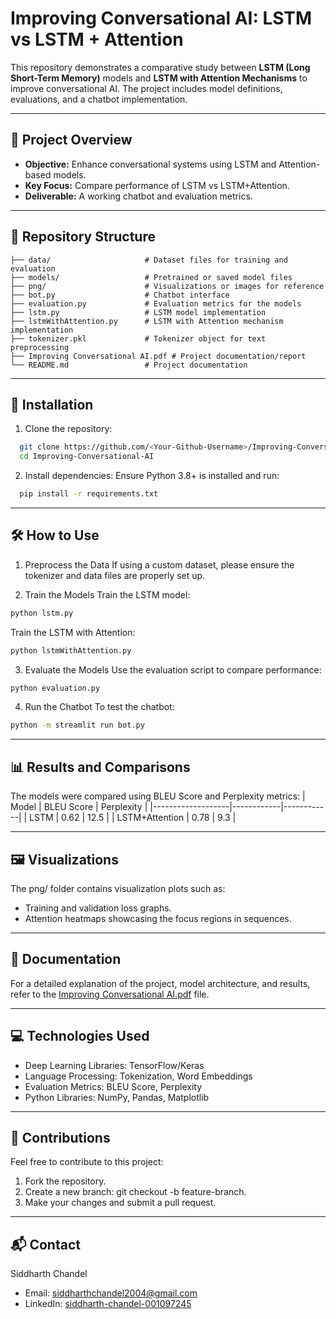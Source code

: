 # Improving Conversational AI: LSTM vs LSTM + Attention

This repository demonstrates a comparative study between **LSTM (Long Short-Term Memory)** models and **LSTM with Attention Mechanisms** to improve conversational AI. The project includes model definitions, evaluations, and a chatbot implementation.

---

## 🚀 Project Overview

- **Objective:** Enhance conversational systems using LSTM and Attention-based models.
- **Key Focus:** Compare performance of LSTM vs LSTM+Attention.
- **Deliverable:** A working chatbot and evaluation metrics.

---

## 📁 Repository Structure

```plaintext
├── data/                     # Dataset files for training and evaluation
├── models/                   # Pretrained or saved model files
├── png/                      # Visualizations or images for reference
├── bot.py                    # Chatbot interface
├── evaluation.py             # Evaluation metrics for the models
├── lstm.py                   # LSTM model implementation
├── lstmWithAttention.py      # LSTM with Attention mechanism implementation
├── tokenizer.pkl             # Tokenizer object for text preprocessing
├── Improving Conversational AI.pdf # Project documentation/report
└── README.md                 # Project documentation
```
---

## 🔧 Installation
1. Clone the repository:
```bash
  git clone https://github.com/<Your-Github-Username>/Improving-Conversational-AI.git
  cd Improving-Conversational-AI
```
2. Install dependencies: Ensure Python 3.8+ is installed and run:
```bash
  pip install -r requirements.txt
```
---

## 🛠️ How to Use
1. Preprocess the Data
If using a custom dataset, please ensure the tokenizer and data files are properly set up.

2. Train the Models
Train the LSTM model:
```bash
python lstm.py
```
Train the LSTM with Attention:
```bash
python lstmWithAttention.py
```
3. Evaluate the Models
Use the evaluation script to compare performance:
```bash
python evaluation.py
```
4. Run the Chatbot
To test the chatbot:
```bash
python -m streamlit run bot.py
```
---

## 📊 Results and Comparisons
The models were compared using BLEU Score and Perplexity metrics:
| Model            | BLEU Score | Perplexity |
|-------------------|------------|------------|
| LSTM             | 0.62       | 12.5       |
| LSTM+Attention   | 0.78       | 9.3        |

---

## 🖼️ Visualizations
The png/ folder contains visualization plots such as:
- Training and validation loss graphs.
- Attention heatmaps showcasing the focus regions in sequences.

---

## 📄 Documentation
For a detailed explanation of the project, model architecture, and results, refer to the [Improving Conversational AI.pdf](https://github.com/Siddharth-Chandel/Conversational-AI/blob/main/Improving%20Conversational%20AI.pdf) file.

---

## 💻 Technologies Used
- Deep Learning Libraries: TensorFlow/Keras
- Language Processing: Tokenization, Word Embeddings
- Evaluation Metrics: BLEU Score, Perplexity
- Python Libraries: NumPy, Pandas, Matplotlib

---

## 🤝 Contributions
Feel free to contribute to this project:
1. Fork the repository.
2. Create a new branch: git checkout -b feature-branch.
3. Make your changes and submit a pull request.

---

## 📬 Contact
Siddharth Chandel
- Email: siddharthchandel2004@gmail.com
- LinkedIn: [siddharth-chandel-001097245](https://www.linkedin.com/in/siddharth-chandel-001097245/)
